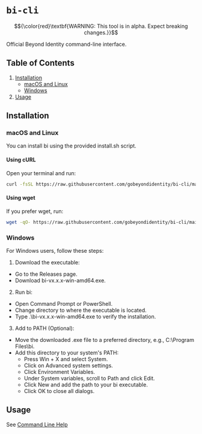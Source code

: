 # `bi-cli`

$${\color{red}\textbf{WARNING: This tool is in alpha. Expect breaking changes.}}$$

Official Beyond Identity command-line interface.

## Table of Contents

1. [Installation](#installation)
   - [macOS and Linux](#macos-and-linux)
   - [Windows](#windows)
2. [Usage](#usage)

## Installation

### macOS and Linux

You can install bi using the provided install.sh script.

#### Using cURL

Open your terminal and run:

```bash
curl -fsSL https://raw.githubusercontent.com/gobeyondidentity/bi-cli/main/install.sh | sh
```

#### Using wget

If you prefer wget, run:

```bash
wget -qO- https://raw.githubusercontent.com/gobeyondidentity/bi-cli/main/install.sh | sh
```

### Windows

For Windows users, follow these steps:

1. Download the executable:

- Go to the Releases page.
- Download bi-vx.x.x-win-amd64.exe.

2. Run bi:

- Open Command Prompt or PowerShell.
- Change directory to where the executable is located.
- Type .\bi-vx.x.x-win-amd64.exe to verify the installation.

3. Add to PATH (Optional):

- Move the downloaded .exe file to a preferred directory, e.g., C:\Program Files\bi.
- Add this directory to your system's PATH:
  - Press Win + X and select System.
  - Click on Advanced system settings.
  - Click Environment Variables.
  - Under System variables, scroll to Path and click Edit.
  - Click New and add the path to your bi executable.
  - Click OK to close all dialogs.

## Usage

See [Command Line Help](docs/CommandLineHelp.md)
